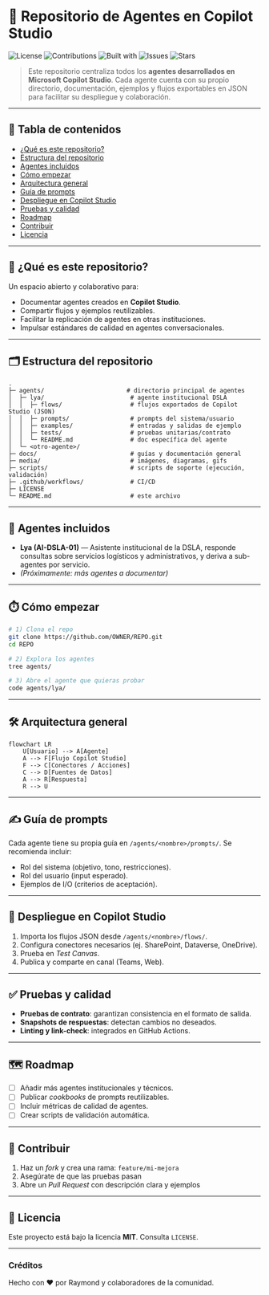 # 🤖 Repositorio de Agentes en Copilot Studio

![License](https://img.shields.io/badge/license-MIT-informational)
![Contributions](https://img.shields.io/badge/contributions-welcome-success)
![Built with](https://img.shields.io/badge/built%20with-Microsoft%20Copilot%20Studio-0078D4)
![Issues](https://img.shields.io/github/issues/OWNER/REPO)
![Stars](https://img.shields.io/github/stars/OWNER/REPO)

> Este repositorio centraliza todos los **agentes desarrollados en Microsoft Copilot Studio**. Cada agente cuenta con su propio directorio, documentación, ejemplos y flujos exportables en JSON para facilitar su despliegue y colaboración.

---

## 🧭 Tabla de contenidos

* [¿Qué es este repositorio?](#-qué-es-este-repositorio)
* [Estructura del repositorio](#-estructura-del-repositorio)
* [Agentes incluidos](#-agentes-incluidos)
* [Cómo empezar](#-cómo-empezar)
* [Arquitectura general](#-arquitectura-general)
* [Guía de prompts](#-guía-de-prompts)
* [Despliegue en Copilot Studio](#-despliegue-en-copilot-studio)
* [Pruebas y calidad](#-pruebas-y-calidad)
* [Roadmap](#-roadmap)
* [Contribuir](#-contribuir)
* [Licencia](#-licencia)

---

## 📌 ¿Qué es este repositorio?

Un espacio abierto y colaborativo para:

* Documentar agentes creados en **Copilot Studio**.
* Compartir flujos y ejemplos reutilizables.
* Facilitar la replicación de agentes en otras instituciones.
* Impulsar estándares de calidad en agentes conversacionales.

---

## 🗂️ Estructura del repositorio

```text
.
├─ agents/                       # directorio principal de agentes
│  ├─ lya/                        # agente institucional DSLA
│  │  ├─ flows/                   # flujos exportados de Copilot Studio (JSON)
│  │  ├─ prompts/                 # prompts del sistema/usuario
│  │  ├─ examples/                # entradas y salidas de ejemplo
│  │  ├─ tests/                   # pruebas unitarias/contrato
│  │  └─ README.md                # doc específica del agente
│  └─ <otro-agente>/
├─ docs/                          # guías y documentación general
├─ media/                         # imágenes, diagramas, gifs
├─ scripts/                       # scripts de soporte (ejecución, validación)
├─ .github/workflows/             # CI/CD
├─ LICENSE
└─ README.md                      # este archivo
```

---

## 🤖 Agentes incluidos

* **Lya (AI-DSLA-01)** — Asistente institucional de la DSLA, responde consultas sobre servicios logísticos y administrativos, y deriva a sub-agentes por servicio.
* *(Próximamente: más agentes a documentar)*

---

## ⏱️ Cómo empezar

```bash
# 1) Clona el repo
git clone https://github.com/OWNER/REPO.git
cd REPO

# 2) Explora los agentes
tree agents/

# 3) Abre el agente que quieras probar
code agents/lya/
```

---

## 🛠️ Arquitectura general

```mermaid
flowchart LR
    U[Usuario] --> A[Agente]
    A --> F[Flujo Copilot Studio]
    F --> C[Conectores / Acciones]
    C --> D[Fuentes de Datos]
    A --> R[Respuesta]
    R --> U
```

---

## ✍️ Guía de prompts

Cada agente tiene su propia guía en `/agents/<nombre>/prompts/`.
Se recomienda incluir:

* Rol del sistema (objetivo, tono, restricciones).
* Rol del usuario (input esperado).
* Ejemplos de I/O (criterios de aceptación).

---

## 🚀 Despliegue en Copilot Studio

1. Importa los flujos JSON desde `/agents/<nombre>/flows/`.
2. Configura conectores necesarios (ej. SharePoint, Dataverse, OneDrive).
3. Prueba en *Test Canvas*.
4. Publica y comparte en canal (Teams, Web).

---

## ✅ Pruebas y calidad

* **Pruebas de contrato**: garantizan consistencia en el formato de salida.
* **Snapshots de respuestas**: detectan cambios no deseados.
* **Linting y link-check**: integrados en GitHub Actions.

---

## 🗺️ Roadmap

* [ ] Añadir más agentes institucionales y técnicos.
* [ ] Publicar *cookbooks* de prompts reutilizables.
* [ ] Incluir métricas de calidad de agentes.
* [ ] Crear scripts de validación automática.

---

## 🤝 Contribuir

1. Haz un *fork* y crea una rama: `feature/mi-mejora`
2. Asegúrate de que las pruebas pasan
3. Abre un *Pull Request* con descripción clara y ejemplos

---

## 📄 Licencia

Este proyecto está bajo la licencia **MIT**. Consulta `LICENSE`.

---

### Créditos

Hecho con ❤️ por Raymond y colaboradores de la comunidad.
